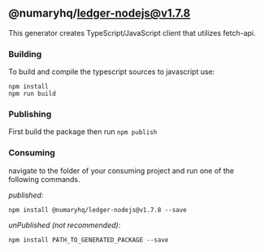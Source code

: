 ## @numaryhq/ledger-nodejs@v1.7.8

This generator creates TypeScript/JavaScript client that utilizes fetch-api.

### Building

To build and compile the typescript sources to javascript use:
```
npm install
npm run build
```

### Publishing

First build the package then run ```npm publish```

### Consuming

navigate to the folder of your consuming project and run one of the following commands.

_published:_

```
npm install @numaryhq/ledger-nodejs@v1.7.8 --save
```

_unPublished (not recommended):_

```
npm install PATH_TO_GENERATED_PACKAGE --save

